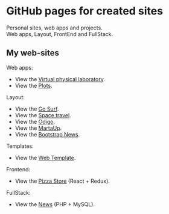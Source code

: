 # GitHub pages for created sites
Personal sites, web apps and projects.<br>
Web apps, Layout, FrontEnd and FullStack.

## My web-sites

Web apps:

* View the [Virtual physical laboratory](https://golab.nstu.ru).
* View the [Plots](https://igor-muram.github.io/plots/index.html).

Layout:

* View the [Go Surf](https://igor-muram.github.io/gosurf/index.html).
* View the [Space travel](https://igor-muram.github.io/space/index.html).
* View the [Odigo](https://igor-muram.github.io/odigo/index.html).
* View the [MartaUp](https://igor-muram.github.io/martaup/index.html).
* View the [Bootstrap News](https://igor-muram.github.io/bootstrap-news/index.html). 
<!-- * View the [Portfolio](https://igor-muram.github.io/portfolio/index.html). -->

Templates:

* View the [Web Template](https://igor-muram.github.io/webtemplate/index.html).

Frontend:

* View the [Pizza Store](https://pizza-shop-on-react.herokuapp.com) (React + Redux).

FullStack:

* View the [News](https://bootstrap-sport-news.000webhostapp.com) (PHP + MySQL).
